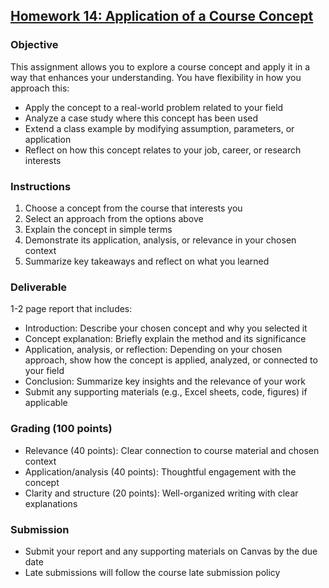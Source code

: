 ## [Homework 14: Application of a Course Concept](https://aselshall.github.io/aea/hw/hw14)

### Objective
This assignment allows you to explore a course concept and apply it in a way that enhances your understanding. You have flexibility in how you approach this:  
- Apply the concept to a real-world problem related to your field
- Analyze a case study where this concept has been used  
- Extend a class example by modifying assumption, parameters, or application
- Reflect on how this concept relates to your job, career, or research interests

### Instructions
1. Choose a concept from the course that interests you  
2. Select an approach from the options above  
3. Explain the concept in simple terms 
4. Demonstrate its application, analysis, or relevance in your chosen context  
5. Summarize key takeaways and reflect on what you learned

### Deliverable  
1-2 page report that includes:  
- Introduction: Describe your chosen concept and why you selected it
- Concept explanation: Briefly explain the method and its significance
- Application, analysis, or reflection: Depending on your chosen approach, show how the concept is applied, analyzed, or connected to your field
- Conclusion: Summarize key insights and the relevance of your work
- Submit any supporting materials (e.g., Excel sheets, code, figures) if applicable

### Grading (100 points)  
- Relevance (40 points): Clear connection to course material and chosen context  
- Application/analysis (40 points): Thoughtful engagement with the concept
- Clarity and structure (20 points): Well-organized writing with clear explanations

### Submission  
- Submit your report and any supporting materials on Canvas by the due date
- Late submissions will follow the course late submission policy  
